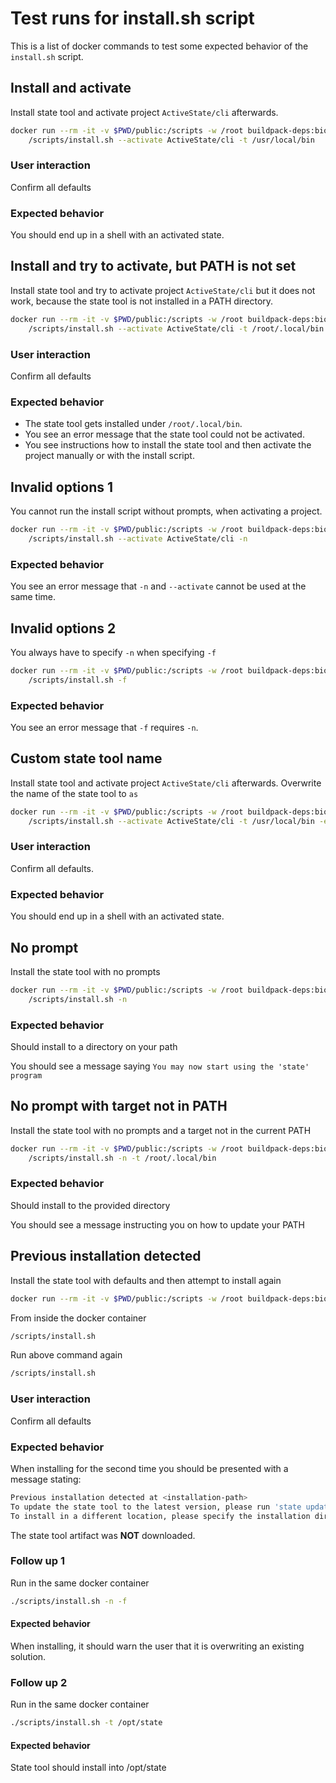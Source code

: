 # Test runs for install.sh script

This is a list of docker commands to test some expected behavior of the `install.sh` script.

## Install and activate

Install state tool and activate project `ActiveState/cli` afterwards.

```sh
docker run --rm -it -v $PWD/public:/scripts -w /root buildpack-deps:bionic-curl \
    /scripts/install.sh --activate ActiveState/cli -t /usr/local/bin
```

### User interaction

Confirm all defaults

### Expected behavior

You should end up in a shell with an activated state.

## Install and try to activate, but PATH is not set

Install state tool and try to activate project `ActiveState/cli` but it does
not work, because the state tool is not installed in a PATH directory.

```sh
docker run --rm -it -v $PWD/public:/scripts -w /root buildpack-deps:bionic-curl \
    /scripts/install.sh --activate ActiveState/cli -t /root/.local/bin
```

### User interaction

Confirm all defaults

### Expected behavior

- The state tool gets installed under `/root/.local/bin`.
- You see an error message that the state tool could not be activated.
- You see instructions how to install the state tool and then activate the project manually or with the install script.

## Invalid options 1

You cannot run the install script without prompts, when activating a project.

```sh
docker run --rm -it -v $PWD/public:/scripts -w /root buildpack-deps:bionic-curl \
    /scripts/install.sh --activate ActiveState/cli -n
```

### Expected behavior

You see an error message that `-n` and `--activate` cannot be used at the same time.

## Invalid options 2

You always have to specify `-n` when specifying `-f`

```sh
docker run --rm -it -v $PWD/public:/scripts -w /root buildpack-deps:bionic-curl \
    /scripts/install.sh -f
```

### Expected behavior

You see an error message that `-f` requires `-n`.

## Custom state tool name

Install state tool and activate project `ActiveState/cli` afterwards.
Overwrite the name of the state tool to `as`

```sh
docker run --rm -it -v $PWD/public:/scripts -w /root buildpack-deps:bionic-curl \
    /scripts/install.sh --activate ActiveState/cli -t /usr/local/bin -e as
```

### User interaction

Confirm all defaults.

### Expected behavior

You should end up in a shell with an activated state.

## No prompt

Install the state tool with no prompts

```sh
docker run --rm -it -v $PWD/public:/scripts -w /root buildpack-deps:bionic-curl \
    /scripts/install.sh -n
```

### Expected behavior

Should install to a directory on your path

You should see a message saying `You may now start using the 'state' program`

## No prompt with target not in PATH

Install the state tool with no prompts and a target not in the current PATH

```sh
docker run --rm -it -v $PWD/public:/scripts -w /root buildpack-deps:bionic-curl \
    /scripts/install.sh -n -t /root/.local/bin
```

### Expected behavior

Should install to the provided directory

You should see a message instructing you on how to update your PATH

## Previous installation detected

Install the state tool with defaults and then attempt to install again

```sh
docker run --rm -it -v $PWD/public:/scripts -w /root buildpack-deps:bionic-curl
```

From inside the docker container

```sh
/scripts/install.sh
```

Run above command again

```sh
/scripts/install.sh
```

### User interaction

Confirm all defaults

### Expected behavior

When installing for the second time you should be presented with a message
stating:

```sh
Previous installation detected at <installation-path>
To update the state tool to the latest version, please run 'state update'.
To install in a different location, please specify the installation directory with '-t TARGET_DIR'.
```

The state tool artifact was **NOT** downloaded.

### Follow up 1

Run in the same docker container

```sh
./scripts/install.sh -n -f
```

#### Expected behavior

When installing, it should warn the user that it is overwriting an existing solution.

### Follow up 2

Run in the same docker container

```sh
./scripts/install.sh -t /opt/state
```

#### Expected behavior

State tool should install into /opt/state
